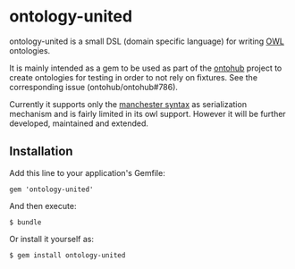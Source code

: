 # ontology-united

ontology-united is a small DSL (domain specific language) for
writing [OWL][owl] ontologies.

It is mainly intended as a gem to be used as part of
the [ontohub][ontohub] project to create ontologies for testing in
order to not rely on fixtures. See the corresponding issue
(ontohub/ontohub#786).

Currently it supports only the [manchester syntax][manchester]
as serialization
mechanism and is fairly limited in its owl support.
However it will be further developed, maintained and extended.

[owl]: http://www.w3.org/TR/owl2-overview/
[ontohub]: https://github.com/ontohub/ontohub
[manchester]: http://www.w3.org/2007/OWL/wiki/ManchesterSyntax

## Installation

Add this line to your application's Gemfile:

    gem 'ontology-united'

And then execute:

    $ bundle

Or install it yourself as:

    $ gem install ontology-united

